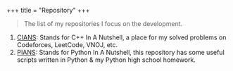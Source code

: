 +++
title = "Repository"
+++

> The list of my repositories I focus on the development.

1. [CIANS](https://github.com/caodoc/CIANS): Stands for C++ In A Nutshell, a place for my solved problems on Codeforces, LeetCode, VNOJ, etc.
1. [PIANS](https://github.com/caodoc/PIANS): Stands for Python In A Nutshell, this repository has some useful scripts written in Python & my Python high school homework.
